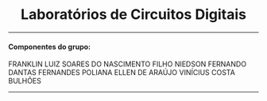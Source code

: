 <h1 align="center">Laboratórios de Circuitos Digitais</h1>

---


#### Componentes do grupo:
FRANKLIN LUIZ SOARES DO NASCIMENTO FILHO
NIEDSON FERNANDO DANTAS FERNANDES
POLIANA ELLEN DE ARAÚJO
VINÍCIUS COSTA BULHÕES

---
### 